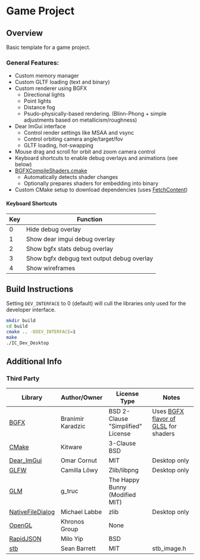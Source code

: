 # Game Project

## Overview

Basic template for a game project.

### General Features:

* Custom memory manager
* Custom GLTF loading (text and binary)
* Custom renderer using BGFX
	* Directional lights
	* Point lights
	* Distance fog
	* Psudo-physically-based rendering. (Blinn-Phong + simple adjustments based on metallicism/roughness)
* Dear ImGui interface
	* Control render settings like MSAA and vsync
	<!-- * Control directional and point lights -->
	* Control orbiting camera angle/target/fov
	<!-- * Visual widget for origin/axis visualization -->
	* GLTF loading, hot-swapping
		<!-- * Draw multiple instances -->
		<!-- * Edit material base colors -->
* Mouse drag and scroll for orbit and zoom camera control
* Keyboard shortcuts to enable debug overlays and animations (see below)
* [BGFXCompileShaders.cmake]
	* Automatically detects shader changes
	* Optionally prepares shaders for embedding into binary
* Custom CMake setup to download dependencies (uses [FetchContent])

#### Keyboard Shortcuts
|Key|Function|
|---|---|
|0|Hide debug overlay|
|1|Show dear imgui debug overlay|
|2|Show bgfx stats debug overlay|
|3|Show bgfx debgug text output debug overlay|
|4|Show wireframes|

## Build Instructions

Setting `DEV_INTERFACE` to 0 (default) will cull the libraries only used for the developer interface.

```bash
mkdir build
cd build
cmake .. -DDEV_INTERFACE=1
make
./IC_Dev_Desktop

```

## Additional Info

### Third Party

|Library|Author/Owner|License Type|Notes|
|---|---|---|---|
|[BGFX]|Branimir Karadzic|BSD 2-Clause "Simplified" License|Uses [BGFX flavor of GLSL] for shaders|
|[CMake]|Kitware|3-Clause BSD||
|[Dear_ImGui]|Omar Cornut|MIT|Desktop only|
|[GLFW]|Camilla Löwy|Zlib/libpng|Desktop only|
|[GLM]|g_truc|The Happy Bunny (Modified MIT)||
|[NativeFileDialog]|Michael Labbe|zlib|Desktop only|
|[OpenGL]|Khronos Group|None|
|[RapidJSON]|Milo Yip|BSD||
|[stb]|Sean Barrett|MIT|stb_image.h|

[FetchContent]: <https://cmake.org/cmake/help/latest/module/FetchContent.html>
[BGFXCompileShaders.cmake]: <cmake/BGFXCompileShaders.cmake>

[BGFX]: <https://github.com/bkaradzic/bgfx>
[BGFX flavor of GLSL]: <https://bkaradzic.github.io/bgfx/tools.html#shader-compiler-shaderc>
[CMake]: <https://cmake.org/>
[Dear_ImGui]: <https://github.com/ocornut/imgui>
[GLFW]: <https://www.glfw.org/>
[GLM]: <https://github.com/g-truc/glm>
[NativeFileDialog]: <https://github.com/mlabbe/nativefiledialog>
[OpenGL]: <https://www.opengl.org/>
[RapidJSON]: <https://github.com/Tencent/rapidjson>
[stb]: <https://github.com/nothings/stb>
